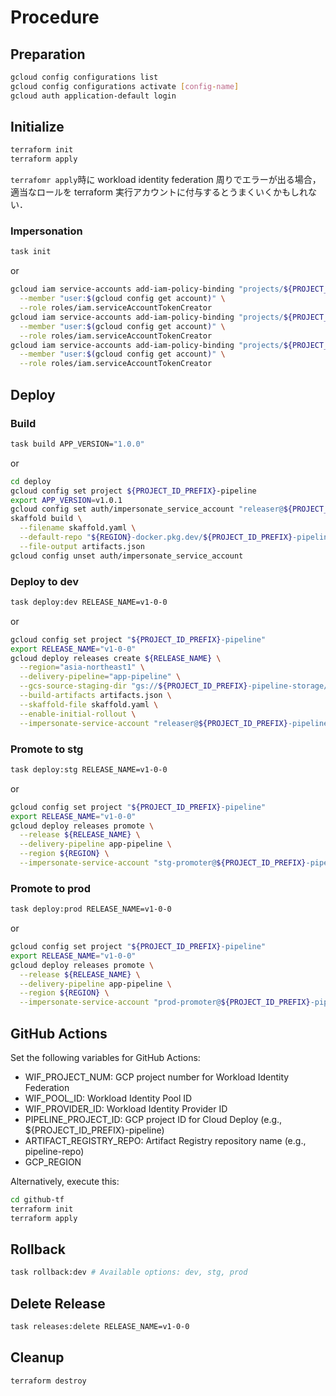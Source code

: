 # Procedure

## Preparation

```sh
gcloud config configurations list
gcloud config configurations activate [config-name]
gcloud auth application-default login
```

## Initialize

```sh
terraform init
terraform apply
```

`terrafomr apply`時に workload identity federation 周りでエラーが出る場合，適当なロールを terraform 実行アカウントに付与するとうまくいくかもしれない．

### Impersonation

```sh
task init
```

or

```sh
gcloud iam service-accounts add-iam-policy-binding "projects/${PROJECT_ID_PREFIX}-pipeline/serviceAccounts/releaser@${PROJECT_ID_PREFIX}-pipeline.iam.gserviceaccount.com" \
  --member "user:$(gcloud config get account)" \
  --role roles/iam.serviceAccountTokenCreator
gcloud iam service-accounts add-iam-policy-binding "projects/${PROJECT_ID_PREFIX}-pipeline/serviceAccounts/stg-promoter@${PROJECT_ID_PREFIX}-pipeline.iam.gserviceaccount.com" \
  --member "user:$(gcloud config get account)" \
  --role roles/iam.serviceAccountTokenCreator
gcloud iam service-accounts add-iam-policy-binding "projects/${PROJECT_ID_PREFIX}-pipeline/serviceAccounts/prod-promoter@${PROJECT_ID_PREFIX}-pipeline.iam.gserviceaccount.com" \
  --member "user:$(gcloud config get account)" \
  --role roles/iam.serviceAccountTokenCreator
```

## Deploy

### Build

```sh
task build APP_VERSION="1.0.0"
```

or

```sh
cd deploy
gcloud config set project ${PROJECT_ID_PREFIX}-pipeline
export APP_VERSION=v1.0.1
gcloud config set auth/impersonate_service_account "releaser@${PROJECT_ID_PREFIX}-pipeline.iam.gserviceaccount.com"
skaffold build \
  --filename skaffold.yaml \
  --default-repo "${REGION}-docker.pkg.dev/${PROJECT_ID_PREFIX}-pipeline/pipeline-repo" \
  --file-output artifacts.json
gcloud config unset auth/impersonate_service_account
```

### Deploy to dev

```sh
task deploy:dev RELEASE_NAME=v1-0-0
```

or

```sh
gcloud config set project "${PROJECT_ID_PREFIX}-pipeline"
export RELEASE_NAME="v1-0-0"
gcloud deploy releases create ${RELEASE_NAME} \
  --region="asia-northeast1" \
  --delivery-pipeline="app-pipeline" \
  --gcs-source-staging-dir "gs://${PROJECT_ID_PREFIX}-pipeline-storage/app/source" \
  --build-artifacts artifacts.json \
  --skaffold-file skaffold.yaml \
  --enable-initial-rollout \
  --impersonate-service-account "releaser@${PROJECT_ID_PREFIX}-pipeline.iam.gserviceaccount.com"
```

### Promote to stg

```sh
task deploy:stg RELEASE_NAME=v1-0-0
```

or

```sh
gcloud config set project "${PROJECT_ID_PREFIX}-pipeline"
export RELEASE_NAME="v1-0-0"
gcloud deploy releases promote \
  --release ${RELEASE_NAME} \
  --delivery-pipeline app-pipeline \
  --region ${REGION} \
  --impersonate-service-account "stg-promoter@${PROJECT_ID_PREFIX}-pipeline.iam.gserviceaccount.com"
```

### Promote to prod

```sh
task deploy:prod RELEASE_NAME=v1-0-0
```

or

```sh
gcloud config set project "${PROJECT_ID_PREFIX}-pipeline"
export RELEASE_NAME="v1-0-0"
gcloud deploy releases promote \
  --release ${RELEASE_NAME} \
  --delivery-pipeline app-pipeline \
  --region ${REGION} \
  --impersonate-service-account "prod-promoter@${PROJECT_ID_PREFIX}-pipeline.iam.gserviceaccount.com"
```

## GitHub Actions

Set the following variables for GitHub Actions:

- WIF_PROJECT_NUM: GCP project number for Workload Identity Federation
- WIF_POOL_ID: Workload Identity Pool ID
- WIF_PROVIDER_ID: Workload Identity Provider ID
- PIPELINE_PROJECT_ID: GCP project ID for Cloud Deploy (e.g., ${PROJECT_ID_PREFIX}-pipeline)
- ARTIFACT_REGISTRY_REPO: Artifact Registry repository name (e.g., pipeline-repo)
- GCP_REGION

Alternatively, execute this:

```sh
cd github-tf
terraform init
terraform apply
```

## Rollback

```sh
task rollback:dev # Available options: dev, stg, prod
```

## Delete Release

```sh
task releases:delete RELEASE_NAME=v1-0-0
```

## Cleanup

```sh
terraform destroy
```

